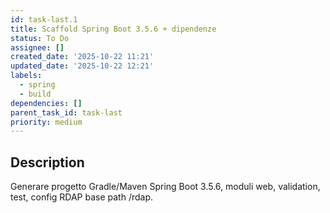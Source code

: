```yaml
---
id: task-last.1
title: Scaffold Spring Boot 3.5.6 + dipendenze
status: To Do
assignee: []
created_date: '2025-10-22 11:21'
updated_date: '2025-10-22 12:21'
labels:
  - spring
  - build
dependencies: []
parent_task_id: task-last
priority: medium
---
```


## Description

<!-- SECTION:DESCRIPTION:BEGIN -->
Generare progetto Gradle/Maven Spring Boot 3.5.6, moduli web, validation, test, config RDAP base path /rdap.
<!-- SECTION:DESCRIPTION:END -->
